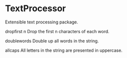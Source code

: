 # TextProcessor

Extensible text processing package.

dropfirst n Drop the first n characters of each word.

doublewords Double up all words in the string.

allcaps All letters in the string are presented in uppercase.

